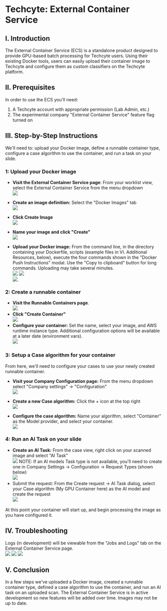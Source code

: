 # Techcyte: External Container Service

## I. Introduction

The External Container Service (ECS) is a standalone product designed to provide GPU-based batch processing for Techcyte users. Using their existing Docker tools, users can easily upload their container image to Techcyte and configure them as custom classifiers on the Techcyte platform.

## II. Prerequisites

In order to use the ECS you'll need:

1. A Techcyte account with appropriate permission (Lab Admin, etc.)  
2. The experimental company "External Container Service" feature flag turned on

## III. Step-by-Step Instructions

We'll need to: upload your Docker image, define a runnable container type, configure a case algorithm to use the container, and run a task on your slide.

### 1: Upload your Docker image

* **Visit the External Container Service page**: From your worklist view, select the External Container Service from the menu dropdown  
  ![](images/image10.png)  
* **Create an image definition:** Select the "Docker Images" tab  
  ![](images/image4.png)
* **Click Create Image**  
  ![](images/image11.png)
* **Name your image and click "Create"**  
  ![](images/image9.png)

* **Upload your Docker image:** From the command line, in the directory containing your Dockerfile, scripts (example files in VI. Additional Resources, below), execute the four commands shown in the "Docker Push Instructions" modal. Use the "Copy to clipboard" button for long commands. Uploading may take several minutes.  
  ![](images/image13.png)
  ![](images/image14.png)  
  ![](images/image3.png)

### 2: Create a runnable container

* **Visit the Runnable Containers page**.  
  ![](images/image4.png)
* **Click "Create Container"**  
  ![](images/image16.png)
* **Configure your container:** Set the name, select your image, and AWS runtime instance type. Additional configuration options will be available at a later date (environment vars).  
  ![](images/image5.png)

### 3: Setup a Case algorithm for your container

From here, we'll need to configure your cases to use your newly created runnable container.

* **Visit your Company Configuration page:** From the menu dropdown select "Company settings" \-\> "Configuration"  
  ![](images/image6.png)
* **Create a new Case algorithm:** Click the \+ icon at the top right  
  ![](images/image12.png)
  

* **Configure the case algorithm:** Name your algorithm, select "Container" as the Model provider, and select your container.  
  ![](images/image15.png)

### 4: Run an AI Task on your slide

* **Create an AI Task:** From the case view, right click on your scanned image and select "AI Task"  
  ![](images/image2.png)
  NOTE: If an AI models Task type is not available, you'll need to create one in Company Settings \-\> Configuration \-\> Request Types (shown below)  
  ![](images/image1.png)
* Submit the request: From the Create request \-\> AI Task dialog, select your Case algorithm (My GPU Container here) as the AI model and create the request  
  ![](images/image8.png)


At this point your container will start up, and begin processing the image as you have configured it.

## IV. Troubleshooting

Logs (in development) will be viewable from the "Jobs and Logs" tab on the External Container Service page.  
![](images/image4.png)
![](images/image101.png)
![](images/image102.png)

## V. Conclusion

In a few steps we've uploaded a Docker image, created a runnable container type, defined a case algorithm to use the container, and run an AI task on an uploaded scan. The External Container Service is in active development so new features will be added over time. Images may not be up to date.
